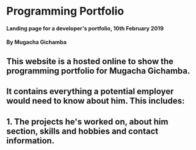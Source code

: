 # Programming Portfolio
#### Landing page for a developer's portfolio, 10th February 2019
#### By Mugacha Gichamba
## This website is a hosted online to show the programming portfolio for Mugacha Gichamba.
## It contains everything a potential employer would need to know about him. This includes:
## 1. The projects he's worked on, about him section, skills and hobbies and contact information.
